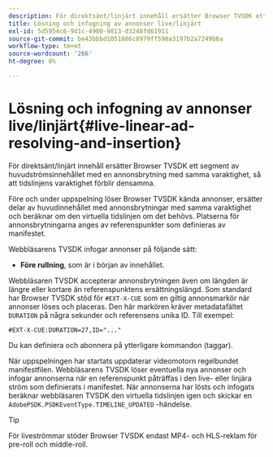```yaml
---
description: För direktsänt/linjärt innehåll ersätter Browser TVSDK ett segment av huvudströmsinnehållet med en annonsbrytning med samma varaktighet, så att tidslinjens varaktighet förblir densamma.
title: Lösning och infogning av annonser live/linjärt
exl-id: 5d5954c6-9d1c-4900-9813-d3248fd61911
source-git-commit: be43bbbd1051886c8979ff590a3197b2a7249b6a
workflow-type: tm+mt
source-wordcount: '266'
ht-degree: 0%

---
```


# Lösning och infogning av annonser live/linjärt{#live-linear-ad-resolving-and-insertion}

För direktsänt/linjärt innehåll ersätter Browser TVSDK ett segment av huvudströmsinnehållet med en annonsbrytning med samma varaktighet, så att tidslinjens varaktighet förblir densamma.

Före och under uppspelning löser Browser TVSDK kända annonser, ersätter delar av huvudinnehållet med annonsbrytningar med samma varaktighet och beräknar om den virtuella tidslinjen om det behövs. Platserna för annonsbrytningarna anges av referenspunkter som definieras av manifestet.

Webbläsarens TVSDK infogar annonser på följande sätt:

* **Före rullning**, som är i början av innehållet.

Webbläsaren TVSDK accepterar annonsbrytningen även om längden är längre eller kortare än referenspunktens ersättningslängd. Som standard har Browser TVSDK stöd för `#EXT-X-CUE` som en giltig annonsmarkör när annonser löses och placeras. Den här markören kräver metadatafältet `DURATION` på några sekunder och referensens unika ID. Till exempel:

```
#EXT-X-CUE:DURATION=27,ID="..."
```

Du kan definiera och abonnera på ytterligare kommandon (taggar).

När uppspelningen har startats uppdaterar videomotorn regelbundet manifestfilen. Webbläsarens TVSDK löser eventuella nya annonser och infogar annonserna när en referenspunkt påträffas i den live- eller linjära ström som definierats i manifestet. När annonserna har lösts och infogats beräknar webbläsaren TVSDK den virtuella tidslinjen igen och skickar en `AdobePSDK.PSDKEventType.TIMELINE_UPDATED` -händelse.

>[!TIP]
>
>För liveströmmar stöder Browser TVSDK endast MP4- och HLS-reklam för pre-roll och middle-roll.
